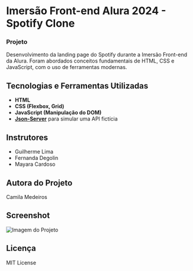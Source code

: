 # Imersão Front-end Alura 2024 - Spotify Clone

### Projeto

Desenvolvimento da landing page do Spotify durante a Imersão Front-end da Alura. Foram abordados conceitos fundamentais de HTML, CSS e JavaScript, com o uso de ferramentas modernas.

## Tecnologias e Ferramentas Utilizadas

- **HTML**
- **CSS (Flexbox, Grid)**
- **JavaScript (Manipulação do DOM)**
- **[Json-Server](https://github.com/typicode/json-server)** para simular uma API fictícia

## Instrutores

- Guilherme Lima
- Fernanda Degolin
- Mayara Cardoso

## Autora do Projeto

Camila Medeiros

## Screenshot

![Imagem do Projeto](screenshots/screenshot.png)

## Licença

MIT License

